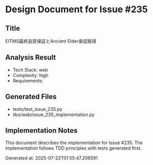# Design Document for Issue #235

## Title
EITMS最終品質保証とAncient Elder承認取得

## Analysis Result
- Tech Stack: web
- Complexity: high
- Requirements: 

## Generated Files
- tests/test_issue_235.py
- libs/web/issue_235_implementation.py

## Implementation Notes
This document describes the implementation for Issue #235.
The implementation follows TDD principles with tests generated first.

Generated at: 2025-07-22T01:55:47.206591
